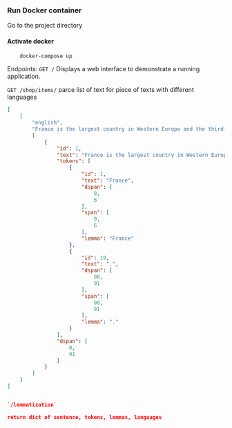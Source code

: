 ### Run Docker container
Go to the project directory

#### Activate docker
```bash
    docker-compose up
```

Endpoints:
`GET /`
Displays a web interface to demonstrate a running application.

`GET /shop/items/`
parce list of text for piece of texts with different languages
```json
[
    [
        "english",
        "France is the largest country in Western Europe and the third-largest in Europe as a whole.",
        [
            {
                "id": 1,
                "text": "France is the largest country in Western Europe and the third-largest in Europe as a whole.",
                "tokens": [
                    {
                        "id": 1,
                        "text": "France",
                        "dspan": [
                            0,
                            6
                        ],
                        "span": [
                            0,
                            6
                        ],
                        "lemma": "France"
                    },
                    {
                        "id": 19,
                        "text": ".",
                        "dspan": [
                            90,
                            91
                        ],
                        "span": [
                            90,
                            91
                        ],
                        "lemma": "."
                    }
                ],
                "dspan": [
                    0,
                    91
                ]
            }
        ]
    ]
]


`/lemmatization`

return dict of sentence, tokens, lemmas, languages



